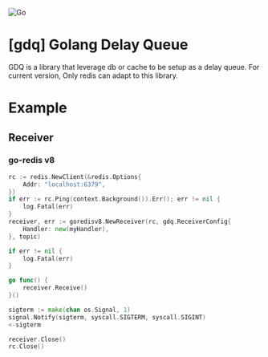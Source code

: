 ![Go](https://github.com/sangianpatrick/gdq/workflows/Go/badge.svg?branch=master)

# [gdq] Golang Delay Queue
GDQ is a library that leverage db or cache to be setup as a delay queue. For current version, Only redis can adapt to this library.

# Example
## Receiver
### go-redis v8
```go
rc := redis.NewClient(&redis.Options{
  	Addr: "localhost:6379",
})
if err := rc.Ping(context.Background()).Err(); err != nil {
	log.Fatal(err)
}
receiver, err := goredisv8.NewReceiver(rc, gdq.ReceiverConfig{
	Handler: new(myHandler),
}, topic)

if err != nil {
	log.Fatal(err)
}

go func() {
	receiver.Receive()
}()

sigterm := make(chan os.Signal, 1)
signal.Notify(sigterm, syscall.SIGTERM, syscall.SIGINT)
<-sigterm

receiver.Close()
rc.Close()
```
